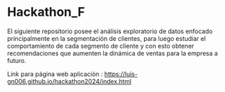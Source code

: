 # Hackathon_F
El siguiente repositorio posee el análisis exploratorio de datos enfocado principalmente en la segmentación de clientes, para luego estudiar el comportamiento de cada segmento de cliente y con esto obtener recomendaciones que aumenten la dinámica de ventas para la empresa a futuro.


Link para página web aplicación :
https://luis-gn006.github.io/hackathon2024/index.html
